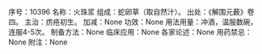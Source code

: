 序号：10396
名称：火珠浆
组成：蛇卵草（取自然汁）。
出处：《解围元薮》卷四。
主治：疠疮初生。
加减：None
功效：None
用法用量：冲酒，温服数碗，连服4-5次。
制备方法：None
临床应用：None
各家论述：None
用药禁忌：None
附注：None
